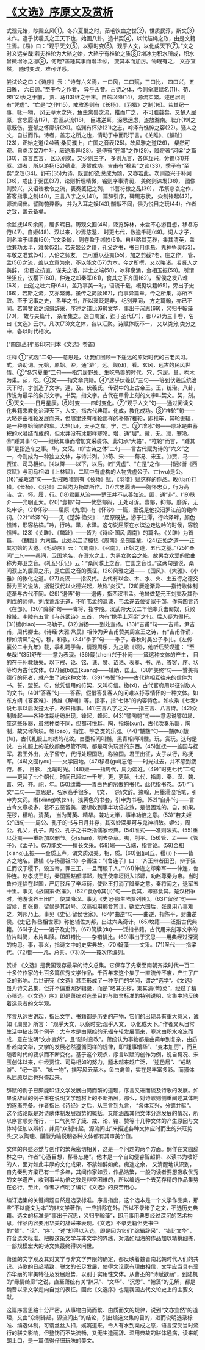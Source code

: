# [《文选》序原文及赏析](https://www.vrrw.net/wx/14412.html)

式观元始，眇觌玄风①。冬穴夏巢之时，茹毛饮血之世②，世质民淳，斯文③未作。逮乎伏羲氏之王天下也，始画八卦，造书契④，以代结绳之政，由是文籍生焉。《易》曰：“观乎天文⑤，以察时变⑥，观乎人文，以化成天下⑦。”文之时义远矣哉!若夫椎轮为大辂之始，大辂宁有椎轮之质⑧?增冰为积水所成，积水曾微增冰之凛⑨，何哉?盖踵其事而增华⑩， 变其本而加厉。物既有之， 文亦宜然， 随时变改，难可详悉。

尝试论之曰：《诗序》云：“诗有六义焉，一曰风，二曰赋，三曰比， 四曰兴，五曰雅， 六曰颂。”至于今之作者， 异乎古昔。古诗之体，今则全取赋名(11)。荀、宋(12)表之于前， 贾、马(13)继之于末。自兹以降(14)，源流实繁。述邑居则有“凭虚”、“亡是”之作(15)，戒畋游则有《长杨》、《羽猎》之制(16)。若其纪一事，咏一物， 风云草木之兴，鱼虫禽兽之流，推而广之， 不可胜载矣。又楚人屈原，含忠履洁(17)，君匪从流(18)， 臣进逆耳，深思远虑，遂放湘南。耿介(19)之意既伤，壹郁之怀靡诉(20)。临渊有怀沙(21)之志，吟泽有憔悴之容(22)。骚人之文，自兹而作。诗者，盖志之所之也，情动于中而形于言。《关雎》、《麟趾》(23)，正始之道(24)著;桑间濮上，亡国之音表(25)。故风雅之道(26)， 粲然可观。自炎汉(27)中叶，厥途渐异(28)。退傅有“在邹”之作(29)，降将著“河梁”之篇(30)，四言五言， 区以别矣。又少则三字， 多则九言，各体互兴，分镳(31)并驱。颂者，所以游扬(32)德业，褒赞成功。吉甫有“穆若”之谈(33)，季子有“至矣”之叹(34)。舒布(35)为诗，既言如彼;总成为颂，又亦若此。次则箴兴于补阙(36)，戒出于弼匡(37)，论则析理精微，铭则序事清润， 美终则诔发(38)， 图像则赞兴。又诏诰教令之流，表奏笺记之列， 书誓符檄之品(39)， 吊祭悲哀之作， 答客指事之制(40)，三言八字之文(41)， 篇辞引序，碑碣志状， 众制锋起(42)， 源流间出。譬陶匏异器， 并为入耳之娱(43);黼黻不同，俱为悦目之玩(44)。作者之致，盖云备矣。

余监抚(45)余闲，居多暇日。历观文囿(46)，泛览辞林，未尝不心游目想，移晷忘倦(47)。自姬(48)、汉以来，眇焉悠邈， 时更七代，数逾千祀(49)。词人才子，则名溢于缥囊(50);飞文染翰， 则卷盈乎缃帙(51)。自非略其芜秽，集其清英，盖欲兼功太半，难矣(52)。若夫姬公之籍，孔父之书，书日月俱悬，鬼神争奥(53)，孝敬之准式(54)，人伦之师友， 岂可重以芟夷(55)，加之剪截?老、庄之作， 管、孟(56)之流，盖以立意为宗，不以能文(57)为本，今之所撰，又以略诸。若贤人之美辞， 忠臣之抗直，谋夫之话，辩士之端(58)，冰释泉涌，金相玉振(59)。所谓坐狙丘，议稷下(60)，仲连之却秦军(61)，食其之下齐国(62)， 留侯之发八难(63)， 曲逆之吐六奇(64)，盖乃事美一时，语流千载，概见坟籍(65)，旁出子史(66)，若斯之流，又亦繁博。虽传之简牍(67)，而事异篇章。今之所集，亦所不取。至于记事之史， 系年之书，所以褒贬是非， 纪别异同， 方之篇翰，亦已不同。若其赞论之综缉辞采，序述之错比(68)文华，事出于沉思(69)，义归乎翰藻(70)， 故与夫篇什， 杂而集之。选自周室，迄于圣代(71)，都(72)为三十卷，名曰《文选》云尔。凡次(73)文之体，各以汇聚。诗赋体既不一， 又以类分;类分之中，各以时代相次。

(“四部丛刊”影印宋刊本《文选》卷首)



注释 ①“式观”二句——意思是，让我们回顾一下遥远的原始时代的古老风习。式，语助词。元始，原始。眇，通“渺”，远。觌(di)，看。玄风，远古的民风世情。②“冬穴夏巢”二句——指穴居野处、生吃鸟兽的时代。穴，穴居。巢，构木为巢。茹，吃。③文——指文章典籍。④“逮乎伏羲氏”三句——等到伏羲氏统治天下时，才创造了文字。逮，及。伏羲氏，传说中的上古帝王。王，统治。八卦，传说为最早的象形文字。书契，指文字。古代在甲骨上刻的文字叫契文。契，刻。⑤天文——日月星辰。⑥时变——四时变化。⑦“观乎人文”句——通过阅读文化典籍来教化治理天下。人文，指古代典籍。化成，教化成功。⑧“椎轮”句——大辂是由椎轮发展而来，但哪里还有椎轮那样的朴质?椎轮，即椎车，其轮无辐，是一种原始简陋的车。大辂(lu)，天子之车。宁，岂。⑨“增冰”句——厚冰是由蓄积的水凝结而成的，但水并没有冰那样寒冷。增，通“层”。微，无。凛，寒冷。⑩“踵其事”句——继续其事而增加文采装饰。此句承“大辂”、“椎轮”而言， “踵其事”是指造车之事。华，文采。⑾“古诗之体”二句——言古代赋为诗的“六义”之一，今则成为一种独立文体，与诗并列。⑿荀、宋——荀况、宋玉。⒀贾、马——贾谊、司马相如。⒁以降——以下，以后。⒂“凭虚”、“亡是”之作——指张衡《西京赋》与司马相如《上林赋》，二赋中有虚构的人物凭虚公子、亡(wu)是公。(16)“戒畋游”句——劝戒畋猎则有《长杨》赋、《羽猎》赋这样的作品。畋(tian)打猎。《长杨》、《羽猎》二赋均为扬雄所作。(17)含忠履洁——胸怀忠贞，行为高洁。含，怀。履，行。(18)君匪从流——楚王并不从善如流。匪，通“非”。(19)耿介——光明正大。(20)“壹郁”句——忧愁郁闷，无处可诉。壹郁，抑郁。靡诉，无处申诉。(21)怀沙——屈原《九章》有《怀沙》一篇，据说是他投汨罗江前的绝命词。(22)“吟泽”句——见《楚辞·渔父》： “屈原既放，游于江潭，行吟泽畔，颜色憔悴，形容枯槁。”吟，行吟。泽，水泽。这句说屈原在水滨边走边吟的时候，容貌憔悴。(23)《关雎》、《麟趾》——皆为《诗经·国风·周南》的篇名。《关雎》为首篇， 《麟趾》为末篇。此处以二诗概括《周南》全部篇章。(24)正始之道——正其初始的大道。《毛诗序》云：“《周南》、《召南》，正始之道，五代之基。”(25)“桑间”二句——桑间，卫国地名，在濮水之上，为男女聚会之处，故男女欢爱的歌曲称为郑卫之音。《礼记·乐记》云：“桑间濮上之音，亡国之音也。”这两句是说，桑间濮上的靡靡之乐，是亡国之音的表征。(26)风雅之道——《国风》、《大雅》、《小雅》的教化之道。(27)炎汉——指汉代。古代有以金、木、水、火、土五行之德交替为王的说法，据说汉代以火德兴起，故称“炎汉”。(28)厥途渐异——指诗歌体制逐渐与古代不同。(29)“退傅”句——退傅，指西汉韦孟。他曾做楚元王刘夷及其孙刘戊的师傅。刘戊荒淫无道，不听韦孟的讽谏，韦孟遂去位徙家于邹，作有四言诗《在邹》。(30)“降将”句——降将，指李陵。汉武帝天汉二年他率兵击匈奴，兵败投降。李陵有五言《与苏武诗》三首， 内有“携手上河梁”之句。后人疑为假托。(31)镳(biao)——马勒子。(32)游扬——到处宣扬。(33)“吉甫”句——吉甫，尹吉甫，周代卿士。《诗经·大雅·烝民》相传为尹吉甫赞美周宣王之诗，有“吉甫作诵，穆如清风”之句。穆，和敬。(34)“季子”句——季子，春秋时吴公子季扎。《左传·襄公二十九年》载，季札聘于鲁，请观周乐，为之歌《颂》，他听后赞叹道： “至矣哉!”(35)舒布——意为表现。(36)箴(zhen)兴于补阙——箴这种文体的产生， 目的在于补救缺失。以下戒、论、铭、诔、赞、诏诰、表奏、书、吊、答客、序、状等均为古代文体。(37)弼(bi)匡(kuang)——辅助、匡正。(38)“美终”句——赞美有德行的死者，就产生了诔这种文体。(39)“书誓”句——古代称相互往来的信件为书。誓，盟誓。符，做凭信用的符契，又叫符信。檄(xi)，古代官府用以征讨敌人的文书。(40)“答客”句——答客，假借答复客人的问难以抒写情怀的一种文体。如东方朔《答客难》、扬雄《解嘲》等。指事，指“七体”的内容特色。如枚乘《七发》说七事以启发楚太子，故曰指事。(41)三言八字之文——指三言、八言诗。(42)众制锋起——各种体裁纷纷出现。锋起，蜂起。(43)“譬陶匏”句——意思说譬如埙、笙这些乐器，虽然种类不同，但都可悦耳。陶，指埙(xun)，古代吹奏乐器，陶制，故又称陶埙。匏(pao)，指笙、竽之类的乐器。(44)“黼黻”句——黼(fu)黻(fu)，古代礼服上刺绣的花纹。白墨相间叫黼，黑青相间叫黻。玩，赏玩。这句是说，古礼服上的花纹颜色尽管不同，都是可供玩赏的东西。(45)监抚——监国与抚军。君王外出，太子留守，代行处理国政，称监国。君王出征，太子从行，称抚军。(46)文囿(you)——文学园地。(47)移晷(gui)忘倦——时光过去，并不感到疲倦。晷， 日影， 比喻时光。(48)姬——指周代，周为姬姓。(49)“时更七代”二句——更替了七个朝代，时间已超过一千年。更，更替。七代，指周、秦、汉、魏、晋、宋、齐。祀，年。(50)缥囊——青白色的帛做的书代，此代指书卷。(51)“飞文”二句——意思是，名家高手很多。飞文， 飞扬文辞。染翰，用墨濡湿毛笔，引申为文词。缃(xiang)帙(zhi)，浅黄色的书套，引申为书卷。(52)“自非”句——言古今文章极多，若不去恶留美，要想收到事半功倍之效，是很困难的。自，如果。芜秽，糟粕。清英， 当为菁英、精华。兼功太半，事半功倍之意。(53)“若夫姬公”四句——周公、孔子的书与日月并存，其玄妙深奥可与鬼神相敌。姬公，周公。孔父，孔子。周公、孔子之书泛指儒家经典。(54)准式——准则法式。(55)重以芟夷——重新加以删节。芟(shan)，割去杂草。夷，削平。(56)管、孟——《管子》、《孟子》。(57)能文——擅长文采。(58)端——舌端，指言论。(59)金相(xiang)玉振——金质玉声，谓文质双美。相，质。(60)狙(ju)丘、稷(ji)下——皆齐之地名。曹植《与杨德祖书》李善注：“《鲁连子》曰： ‘齐王辩者田巴，辩于狙丘而议于稷下，毁五帝，罪三王，一旦而服千人。’”(61)仲连之却秦军——仲连，鲁仲连。赵孝成王时，秦国围赵都邯郸，魏王使辛垣衍入邯郸，劝赵尊秦为帝。当时鲁仲连恰在赵国，严厉驳斥了辛垣衍，使赵王打消了降秦之意。秦将闻之，退军五十里。事见《战国策·赵策》。(62)“食(yi)其(ji)”句——食其，即郦食其。楚汉相争时，他游说齐王田广，使其降汉。事见《史记·郦生陆贾列传》。(63)“留侯”句——留侯，即张良，留侯是其封号。汉高祖用郦食其计，欲立六国后，张良用八事难之，刘邦乃上。事见《史记·留侯世家》。(64)“曲逆”句——曲逆，指陈平，封曲逆侯。《史记·陈丞相世家》称他辅佐刘邦，出过六条奇计。(65)坟籍——泛指古代典籍。(66)子史——诸子及史传。(67)简牍(du)——泛指书籍。古代用来刻写文字的竹片叫简，木片叫牍。(68)错比——杂错排比。(69)事出于沉思——用典经过深沉的构思。事，事义，指诗文中的史实典故。(70)翰藻——文采。(71)圣代——指梁代。(72)都——凡，总共。(73)次——按次序编列。

赏析 《文选》是我国现存最早的诗文总集。它保存了先秦至南朝齐梁时代一百二十多位作家的七百多篇优秀文学作品。千百年来这个集子一直流传不废，产生了广泛的影响。后世研究《文选》甚至形成了一种专门的学问，谓之“选学”。《文选》虽为诗文总集，但并不偏重网罗辑录，而是“略其芜秽，集其清(菁)英”，经过了精心筛选。《〈文选〉序》即是萧统对选录目的与取舍标准的特别说明，它集中地反映着选录者的文学观。

序言从远古讲起，指出文字、书籍都是历史的产物，它们的出现具有重大意义，诚如《周易》所言： “观乎天文，以察时变;观乎人文， 以化成天下。”作者又从日常生活中拈出两个例子：大车本是由原始的无辐车轮发展而来，寒冰由积水冷冻而成，意在说明“文亦宜然”，且“随时变改”。萧统认为事物都是由简单到复杂，由质朴趋向文华，文学的发展必然遵循同样的规律，即“踵事增华”、“变本加厉”，而且随着时代的要求而不断变化。基于这个观点，序言以赋的创作为例，说自荀况、宋玉创体以来，中经贾谊、司马相如的努力，题木越来越广泛， “述邑居”、“戒略游”、“纪一事”、“咏一物”，描写风云草木，鱼虫禽兽，实在是丰富多彩。而骚体从屈原以后也兴盛起来。

辞赋的例子已颇能印证文学发展由简而繁的道理，序言又进而谈及诗歌的发展。如果说辞赋的例子重在说明文学题材上的不断拓展，那么，对诗歌则侧重阐述其体制的逐渐完备。作者指出《诗经》之后，从三言到九言， “各体互兴，分镳并驱”。这个结论既是对诗歌体制发展趋势的概括，又能涵盖其他文体分途发展的情况，所以序言顺势而行，一口气列举了箴、戒、论、铭、赞等十几种文体的产生原因与文体特征加以辨析，并用“众制锋起，源流间出”来描述各种文体应时而生的兴旺势头;又以陶匏、黼黻为喻说明各种文体都有其审美价值。

文体的兴盛必然与创作的繁荣密切相关，这是一个问题的两个方面。倘佯在文囿辞林之中，作者“心游目想，移晷忘倦”。他本是一个自幼便睿智超群、以读书为嗜好的人，面对如此丰厚的文化成果，不禁如醉如痴。痴迷之余， 又清醒地认识到， 自先秦到齐梁已有一千多年，其间作家如云，作品浩繁，一般的读者要想吸收优秀的文学遗产，收到事半功倍之效是非常困难的，所以编选一个去芜存精的作品集势在必行。至此，作者才点明了编订《文选》的良苦用心。

编订选集的关键问题自然是选录标准。序言指出，这个选本是一个文学作品集，那些“不以能文为本”的非文学著作，一应排除在外。所以不录诸子之文，不选历史典籍。选文的标准是“事出于沉思，义归乎翰藻”，即用事用典要经过深沉的艺术构思，作品内容要用华美的辞采来表现。《文选》不录史籍但史书中的“赞”、“论”、“序”、“述”却得以入选，即是因为它们“综辑辞采”、“错比文华”，符合选文标准。把握这条文学与非文学的界线，对浩如烟海的作品加以精挑细拣，一部规模宏大的诗文集最终得以问世。

萧统的文学观及其对文学与非文学界限的确定，都反映着魏晋南北朝时代人们的共识。诗歌的日趋精致，骈文的长足发展，使得文论家有理由相信，文学应当具有藻饰华丽的审美特征及发展趋势，以别于实用性文体。从曹丕的“诗赋欲丽”，到陆机的“缘情绮靡”之说，直至萧统有关“辞采”、“文华”、“沉思”、“翰藻”的见解，都是魏晋以来文学走向自觉的表征。因此《文选序》也是我国古代文论史上的主要文献。

这篇序言思路十分严密，从事物由简而繁、由质而文的规律，说到“文亦宜然”的道理，又由“众制锋起，源流间出”的结论，引出编选文集的目的，进而说明选录标准、编选体制，可谓丝丝入扣，娓娓道来，令人有水到渠成之感，语言深受当时流行的骈文影响，但整饬而不失流畅，又无生造丽辞、滥用典故的骈体通病，读来朗朗上口，是一篇值得仔细玩味的美文。

